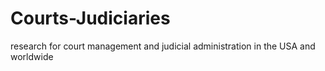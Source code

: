 # Courts-Judiciaries
research for court management and judicial administration in the USA and worldwide
